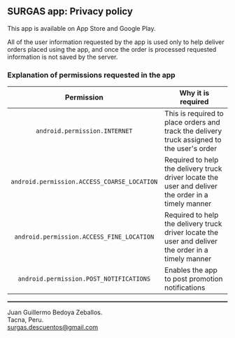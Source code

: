 ## SURGAS app: Privacy policy

This app is available on App Store and Google Play.

All of the user information requested by the app is used only to help deliver orders placed using the app, and once the order is processed requested information is not saved by the server.

### Explanation of permissions requested in the app

| Permission | Why it is required |
| :---: | --- |
| `android.permission.INTERNET` | This is required to place orders and track the delivery truck assigned to the user's order |
| `android.permission.ACCESS_COARSE_LOCATION` | Required to help the delivery truck driver locate the user and deliver the order in a timely manner |
| `android.permission.ACCESS_FINE_LOCATION`   | Required to help the delivery truck driver locate the user and deliver the order in a timely manner |
| `android.permission.POST_NOTIFICATIONS` | Enables the app to post promotion notifications |

 <hr style="border:1px solid gray">

Juan Guillermo Bedoya Zeballos.  
Tacna, Peru.  
surgas.descuentos@gmail.com
